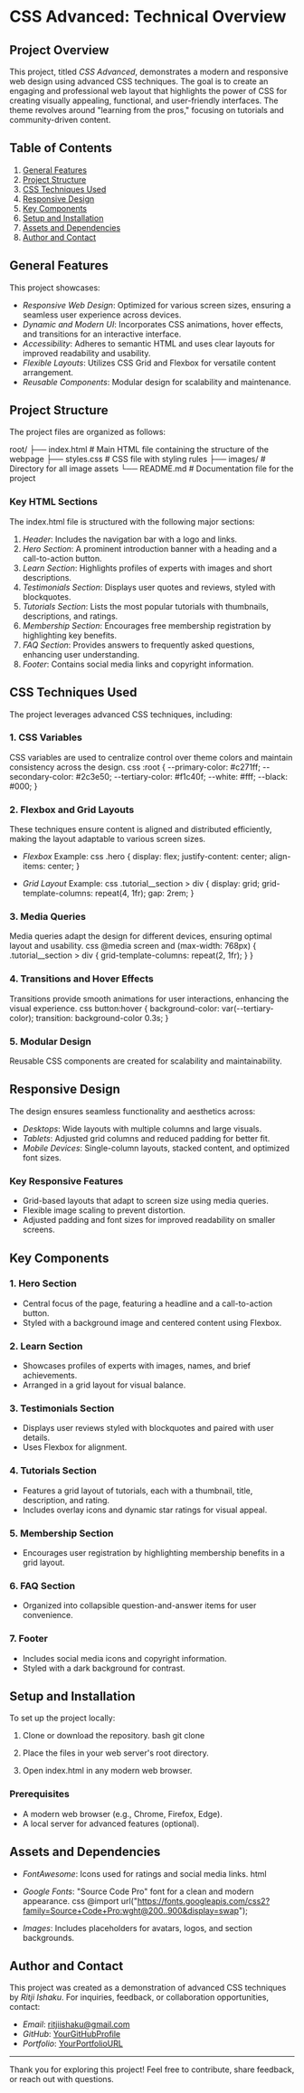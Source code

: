 # CSS Advanced: Technical Overview

## Project Overview
This project, titled *CSS Advanced*, demonstrates a modern and responsive web design using advanced CSS techniques. The goal is to create an engaging and professional web layout that highlights the power of CSS for creating visually appealing, functional, and user-friendly interfaces. The theme revolves around "learning from the pros," focusing on tutorials and community-driven content.

## Table of Contents
1. [General Features](#general-features)
2. [Project Structure](#project-structure)
3. [CSS Techniques Used](#css-techniques-used)
4. [Responsive Design](#responsive-design)
5. [Key Components](#key-components)
6. [Setup and Installation](#setup-and-installation)
7. [Assets and Dependencies](#assets-and-dependencies)
8. [Author and Contact](#author-and-contact)

## General Features
This project showcases:
- *Responsive Web Design*: Optimized for various screen sizes, ensuring a seamless user experience across devices.
- *Dynamic and Modern UI*: Incorporates CSS animations, hover effects, and transitions for an interactive interface.
- *Accessibility*: Adheres to semantic HTML and uses clear layouts for improved readability and usability.
- *Flexible Layouts*: Utilizes CSS Grid and Flexbox for versatile content arrangement.
- *Reusable Components*: Modular design for scalability and maintenance.

## Project Structure
The project files are organized as follows:

root/
├── index.html      # Main HTML file containing the structure of the webpage
├── styles.css      # CSS file with styling rules
├── images/         # Directory for all image assets
└── README.md       # Documentation file for the project


### Key HTML Sections
The index.html file is structured with the following major sections:
1. *Header*: Includes the navigation bar with a logo and links.
2. *Hero Section*: A prominent introduction banner with a heading and a call-to-action button.
3. *Learn Section*: Highlights profiles of experts with images and short descriptions.
4. *Testimonials Section*: Displays user quotes and reviews, styled with blockquotes.
5. *Tutorials Section*: Lists the most popular tutorials with thumbnails, descriptions, and ratings.
6. *Membership Section*: Encourages free membership registration by highlighting key benefits.
7. *FAQ Section*: Provides answers to frequently asked questions, enhancing user understanding.
8. *Footer*: Contains social media links and copyright information.

## CSS Techniques Used
The project leverages advanced CSS techniques, including:

### 1. CSS Variables
CSS variables are used to centralize control over theme colors and maintain consistency across the design.
css
:root {
  --primary-color: #c271ff;
  --secondary-color: #2c3e50;
  --tertiary-color: #f1c40f;
  --white: #fff;
  --black: #000;
}


### 2. Flexbox and Grid Layouts
These techniques ensure content is aligned and distributed efficiently, making the layout adaptable to various screen sizes.
- *Flexbox* Example:
  css
  .hero {
    display: flex;
    justify-content: center;
    align-items: center;
  }
  
- *Grid Layout* Example:
  css
  .tutorial__section > div {
    display: grid;
    grid-template-columns: repeat(4, 1fr);
    gap: 2rem;
  }
  

### 3. Media Queries
Media queries adapt the design for different devices, ensuring optimal layout and usability.
css
@media screen and (max-width: 768px) {
  .tutorial__section > div {
    grid-template-columns: repeat(2, 1fr);
  }
}


### 4. Transitions and Hover Effects
Transitions provide smooth animations for user interactions, enhancing the visual experience.
css
button:hover {
  background-color: var(--tertiary-color);
  transition: background-color 0.3s;
}


### 5. Modular Design
Reusable CSS components are created for scalability and maintainability.

## Responsive Design
The design ensures seamless functionality and aesthetics across:
- *Desktops*: Wide layouts with multiple columns and large visuals.
- *Tablets*: Adjusted grid columns and reduced padding for better fit.
- *Mobile Devices*: Single-column layouts, stacked content, and optimized font sizes.

### Key Responsive Features
- Grid-based layouts that adapt to screen size using media queries.
- Flexible image scaling to prevent distortion.
- Adjusted padding and font sizes for improved readability on smaller screens.

## Key Components
### 1. Hero Section
- Central focus of the page, featuring a headline and a call-to-action button.
- Styled with a background image and centered content using Flexbox.

### 2. Learn Section
- Showcases profiles of experts with images, names, and brief achievements.
- Arranged in a grid layout for visual balance.

### 3. Testimonials Section
- Displays user reviews styled with blockquotes and paired with user details.
- Uses Flexbox for alignment.

### 4. Tutorials Section
- Features a grid layout of tutorials, each with a thumbnail, title, description, and rating.
- Includes overlay icons and dynamic star ratings for visual appeal.

### 5. Membership Section
- Encourages user registration by highlighting membership benefits in a grid layout.

### 6. FAQ Section
- Organized into collapsible question-and-answer items for user convenience.

### 7. Footer
- Includes social media icons and copyright information.
- Styled with a dark background for contrast.

## Setup and Installation
To set up the project locally:
1. Clone or download the repository.
   bash
   git clone <repository-url>
   
2. Place the files in your web server's root directory.
3. Open index.html in any modern web browser.

### Prerequisites
- A modern web browser (e.g., Chrome, Firefox, Edge).
- A local server for advanced features (optional).

## Assets and Dependencies
- *FontAwesome*: Icons used for ratings and social media links.
  html
  <script src="https://kit.fontawesome.com/4a2b055604.js" crossorigin="anonymous" defer></script>
  
- *Google Fonts*: "Source Code Pro" font for a clean and modern appearance.
  css
  @import url("https://fonts.googleapis.com/css2?family=Source+Code+Pro:wght@200..900&display=swap");
  
- *Images*: Includes placeholders for avatars, logos, and section backgrounds.

## Author and Contact
This project was created as a demonstration of advanced CSS techniques by *Ritji Ishaku*. For inquiries, feedback, or collaboration opportunities, contact:
- *Email*: [ritjiishaku@gmail.com](mailto:ritjiishaku@gmail.com)
- *GitHub*: [YourGitHubProfile](https://github.com/YourGitHubProfile)
- *Portfolio*: [YourPortfolioURL](https://YourPortfolioURL)

---
Thank you for exploring this project! Feel free to contribute, share feedback, or reach out with questions.